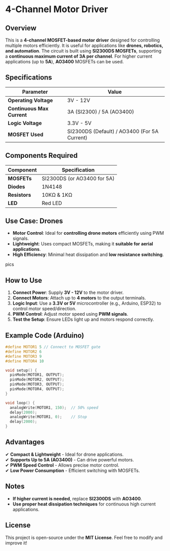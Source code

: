 # 4-Channel Motor Driver

## Overview
This is a **4-channel MOSFET-based motor driver** designed for controlling multiple motors efficiently. It is useful for applications like **drones, robotics, and automation**. The circuit is built using **SI2300DS MOSFETs**, supporting a **continuous maximum current of 3A per channel**. For higher current applications (up to **5A**), **AO3400** MOSFETs can be used.

## Specifications
| Parameter | Value |
|-----------|-------|
| **Operating Voltage** | 3V - 12V |
| **Continuous Max Current** | 3A (SI2300) / 5A (AO3400) |
| **Logic Voltage** | 3.3V - 5V |
| **MOSFET Used** | SI2300DS (Default) / AO3400 (For 5A Current) |

## Components Required
| Component | Specification |
|-----------|--------------|
| **MOSFETs** | SI2300DS (or AO3400 for 5A) |
| **Diodes** | 1N4148 |
| **Resistors** | 10KΩ & 1KΩ |
| **LED** | Red LED |

## Use Case: Drones
- **Motor Control**: Ideal for **controlling drone motors** efficiently using PWM signals.
- **Lightweight**: Uses compact MOSFETs, making it **suitable for aerial applications**.
- **High Efficiency**: Minimal heat dissipation and **low resistance switching**.

pics
## How to Use
1. **Connect Power**: Supply **3V - 12V** to the motor driver.
2. **Connect Motors**: Attach up to **4 motors** to the output terminals.
3. **Logic Input**: Use a **3.3V or 5V** microcontroller (e.g., Arduino, ESP32) to control motor speed/direction.
4. **PWM Control**: Adjust motor speed using **PWM signals**.
5. **Test the Setup**: Ensure LEDs light up and motors respond correctly.

## Example Code (Arduino)
```cpp
#define MOTOR1 5 // Connect to MOSFET gate
#define MOTOR2 6
#define MOTOR3 9
#define MOTOR4 10

void setup() {
  pinMode(MOTOR1, OUTPUT);
  pinMode(MOTOR2, OUTPUT);
  pinMode(MOTOR3, OUTPUT);
  pinMode(MOTOR4, OUTPUT);
}

void loop() {
  analogWrite(MOTOR1, 150);  // 50% speed
  delay(2000);
  analogWrite(MOTOR1, 0);    // Stop
  delay(2000);
}
```

## Advantages
✔ **Compact & Lightweight** - Ideal for drone applications.  
✔ **Supports Up to 5A (AO3400)** - Can drive powerful motors.  
✔ **PWM Speed Control** - Allows precise motor control.  
✔ **Low Power Consumption** - Efficient switching with MOSFETs.  

## Notes
- **If higher current is needed**, replace **SI2300DS** with **AO3400**.
- **Use proper heat dissipation techniques** for continuous high current applications.

## License
This project is open-source under the **MIT License**. Feel free to modify and improve it!
